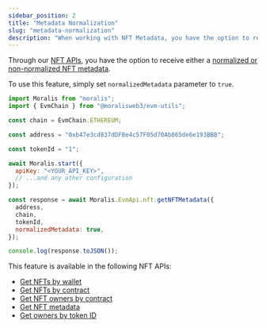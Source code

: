 ```yaml
---
sidebar_position: 2
title: "Metadata Normalization"
slug: "metadata-normalization"
description: "When working with NFT Metadata, you have the option to receive either a normalized or non-normalized metadata from our NFT APIs."
---
```


Through our [NFT APIs](https://docs.moralis.io/docs/nft-api), you have the option to receive either a [normalized or non-normalized NFT metadata](https://docs.moralis.io/reference/normalized-vs-non-normalized-metadata).

To use this feature, simply set `normalizedMetadata` parameter to `true`.

```javascript
import Moralis from "moralis";
import { EvmChain } from "@moralisweb3/evm-utils";

const chain = EvmChain.ETHEREUM;

const address = "0xb47e3cd837dDF8e4c57F05d70Ab865de6e193BBB";

const tokenId = "1";

await Moralis.start({
  apiKey: "<YOUR_API_KEY>",
  // ...and any other configuration
});

const response = await Moralis.EvmApi.nft.getNFTMetadata({
  address,
  chain,
  tokenId,
  normalizedMetadata: true,
});

console.log(response.toJSON());
```

This feature is available in the following NFT APIs:

- [Get NFTs by wallet](https://docs.moralis.io/reference/getwalletnfts)
- [Get NFTs by contract](https://docs.moralis.io/reference/getcontractnfts)
- [Get NFT owners by contract](https://docs.moralis.io/reference/getnftowners)
- [Get NFT metadata](https://docs.moralis.io/reference/getnftmetadata)
- [Get owners by token ID](https://docs.moralis.io/reference/getnfttokenidowners)
